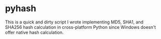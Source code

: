 # pyhash

This is a quick and dirty script I wrote implementing MD5, SHA1, and SHA256 hash calculation in cross-platform Python since Windows doesn't offer native hash calculation.
